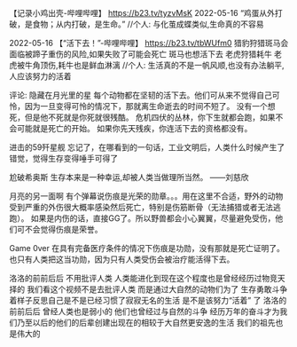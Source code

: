 


【记录小鸡出壳-哔哩哔哩】 https://b23.tv/tyzvMsK  2022-05-16
“鸡蛋从外打破，是食物；从内打破，是生命。”
//个人: 与化茧成蝶类似,生命真的不容易

2022-05-16
【“活下去！”-哔哩哔哩】 https://b23.tv/tbWUfm0
猎豹狩猎斑马会面临被蹄子重伤的风险,如果失败了可能会死亡   斑马也想活下去
老虎狩猎耗牛   老虎被牛角顶伤,耗牛也是鲜血淋漓
//个人:  生活真的不是一帆风顺,也没有办法躺平,人应该努力的活着

评论:
隐藏在月光里的星
每个动物都在坚韧的活下去。他们可从来不觉得自己可怜，因为一旦变得可怜的情况下，那就离生命逝去的时间不短了。
没有一个想死，但是他不死就是你死就很残酷。
危机四伏的丛林，你下生就都会跑，如果不会可能就是死亡的开始。
如果你先天残疾，你连活下去的资格都没有。

进击的59歼星舰
忘记了，在哪看到的一句话，工业文明后，人类什么时候产生了错觉，觉得生存变得唾手可得了

尬破希奥斯
生存本来是一种幸运,却被人类当做理所当然。
——刘慈欣

月亮的另一面啊
有个弹幕说伤痕是光荣的勋章。。。用在这里不合适，野外的动物受到严重的外伤很大概率感染然后死亡，特别是伤筋断骨（无法捕猎或者无法逃跑）。
如果是内伤的话，直接GG了。所以野兽都会小心翼翼，尽量避免受伤，他们可不会觉得伤痕是荣誉。

Game 0ver
在具有完备医疗条件的情况下伤痕是功勋，没有那就是死亡证明了。也只有人类把这当功勋，因为只有人类受伤会被治疗能活得下去。

洛洛的前前后后
不用批评人类  人类能进化到现在这个程度也是曾经经历过物竞天择的  我们看这个视频不是去批评人类 而是通过大自然的动物们为了
生存勇敢斗争着样子反思自己是不是已经习惯了寂寂无名的生活  是不是该努力“活着” 了
洛洛的前前后后
曾经人类也是弱小的  他们也曾经过与自然的斗争 经历万年的奋斗才为我们乃至以后的他们的后辈创建出现在的相较于大自然更安逸的生活 
我们的祖先也是伟大的